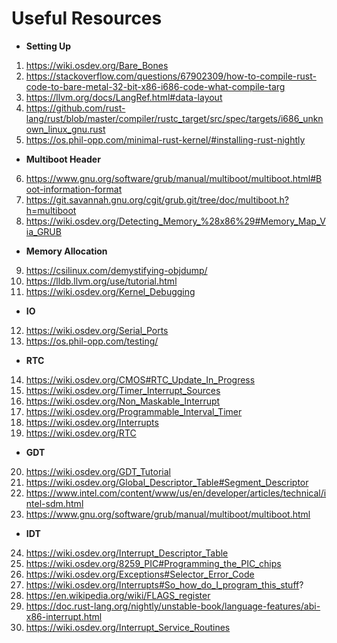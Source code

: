 # Useful Resources
* **Setting Up**
1) https://wiki.osdev.org/Bare_Bones
2) https://stackoverflow.com/questions/67902309/how-to-compile-rust-code-to-bare-metal-32-bit-x86-i686-code-what-compile-targ
3) https://llvm.org/docs/LangRef.html#data-layout
4) https://github.com/rust-lang/rust/blob/master/compiler/rustc_target/src/spec/targets/i686_unknown_linux_gnu.rust
5) https://os.phil-opp.com/minimal-rust-kernel/#installing-rust-nightly
* **Multiboot Header**
6) https://www.gnu.org/software/grub/manual/multiboot/multiboot.html#Boot-information-format
7) https://git.savannah.gnu.org/cgit/grub.git/tree/doc/multiboot.h?h=multiboot
8) https://wiki.osdev.org/Detecting_Memory_%28x86%29#Memory_Map_Via_GRUB
* **Memory Allocation**
9) https://csilinux.com/demystifying-objdump/
10) https://lldb.llvm.org/use/tutorial.html
11) https://wiki.osdev.org/Kernel_Debugging
* **IO**
12) https://wiki.osdev.org/Serial_Ports
13) https://os.phil-opp.com/testing/
* **RTC**
14) https://wiki.osdev.org/CMOS#RTC_Update_In_Progress
15) https://wiki.osdev.org/Timer_Interrupt_Sources
16) https://wiki.osdev.org/Non_Maskable_Interrupt
17) https://wiki.osdev.org/Programmable_Interval_Timer
18) https://wiki.osdev.org/Interrupts
19) https://wiki.osdev.org/RTC
* **GDT**
20) https://wiki.osdev.org/GDT_Tutorial
21) https://wiki.osdev.org/Global_Descriptor_Table#Segment_Descriptor
22) https://www.intel.com/content/www/us/en/developer/articles/technical/intel-sdm.html
23) https://www.gnu.org/software/grub/manual/multiboot/multiboot.html
* **IDT**
24) https://wiki.osdev.org/Interrupt_Descriptor_Table
25) https://wiki.osdev.org/8259_PIC#Programming_the_PIC_chips
26) https://wiki.osdev.org/Exceptions#Selector_Error_Code
27) https://wiki.osdev.org/Interrupts#So_how_do_I_program_this_stuff?
28) https://en.wikipedia.org/wiki/FLAGS_register
29) https://doc.rust-lang.org/nightly/unstable-book/language-features/abi-x86-interrupt.html
30) https://wiki.osdev.org/Interrupt_Service_Routines
